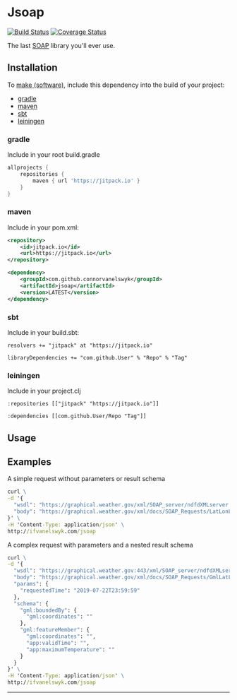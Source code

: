 # Jsoap

[![Build Status][ci-img]][ci]
[![Coverage Status][coveralls-img]][coveralls]

The last [SOAP][sp] library you'll ever use.

## Installation
To [make (software)][ms], include this dependency into the build of your project: 
- [gradle](#gradle)
- [maven](#maven)
- [sbt](#sbt)
- [leiningen](#leiningen)

### gradle
Include in your root build.gradle
```groovy
allprojects {
    repositories {
        maven { url 'https://jitpack.io' }
    }
}
```

### maven
Include in your pom.xml:
```xml
<repository>
    <id>jitpack.io</id>
    <url>https://jitpack.io</url>
</repository>
```
```xml
<dependency>
    <groupId>com.github.connorvanelswyk</groupId>
    <artifactId>jsoap</artifactId>
    <version>LATEST</version>
</dependency>
```

### sbt
Include in your build.sbt:
```play
resolvers += "jitpack" at "https://jitpack.io"
```
```
libraryDependencies += "com.github.User" % "Repo" % "Tag"
```

### leiningen
Include in your project.clj
```
:repositories [["jitpack" "https://jitpack.io"]]
```
```
:dependencies [[com.github.User/Repo "Tag"]]
```

## Usage


## Examples

A simple request without parameters or result schema  
```cmd
curl \
-d '{
  "wsdl": "https://graphical.weather.gov/xml/SOAP_server/ndfdXMLserver.php",
  "body": "https://graphical.weather.gov/xml/docs/SOAP_Requests/LatLonListZipCode.xml",
}' \
-H 'Content-Type: application/json' \
http://ifvanelswyk.com/jsoap
```

A complex request with parameters and a nested result schema
```cmd
curl \
-d '{
  "wsdl": "https://graphical.weather.gov:443/xml/SOAP_server/ndfdXMLserver.php",
  "body": "https://graphical.weather.gov/xml/docs/SOAP_Requests/GmlLatLonList.xml",  
  "params": {
    "requestedTime": "2019-07-22T23:59:59"
  },
  "schema": {
    "gml:boundedBy": {
      "gml:coordinates": ""
    },
    "gml:featureMember": {
      "gml:coordinates": "",
      "app:validTime": "",
      "app:maximumTemperature": ""
    }
  }
}' \
-H 'Content-Type: application/json' \
http://ifvanelswyk.com/jsoap
```

----

[sp]: https://en.wikipedia.org/wiki/SOAP
[ms]: https://en.wikipedia.org/wiki/Make_(software)
[ci-img]: https://travis-ci.com/connorvanelswyk/soapless.svg?branch=master
[ci]: https://travis-ci.com/connorvanelswyk/soapless
[coveralls-img]: https://coveralls.io/repos/github/connorvanelswyk/soapless/badge.svg?branch=master
[coveralls]: https://coveralls.io/github/connorvanelswyk/soapless